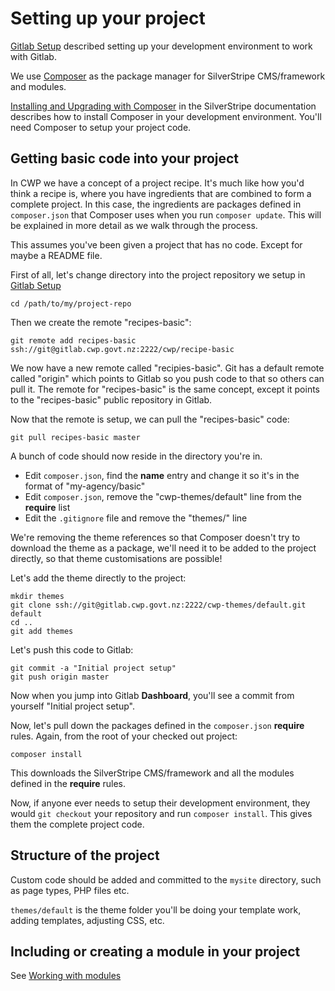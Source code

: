 # Setting up your project

[Gitlab Setup](../gitlab/gitlab-setup) described setting up your development environment to work with Gitlab.

We use [Composer](http://getcomposer.org) as the package manager for SilverStripe CMS/framework and modules.

[Installing and Upgrading with Composer](http://doc.silverstripe.org/framework/en/installation/composer) in the
SilverStripe documentation describes how to install Composer in your development environment. You'll need Composer
to setup your project code.

## Getting basic code into your project

In CWP we have a concept of a project recipe. It's much like how you'd think a recipe is, where you have ingredients
that are combined to form a complete project. In this case, the ingredients are packages defined in `composer.json`
that Composer uses when you run `composer update`. This will be explained in more detail as we walk through the process.

This assumes you've been given a project that has no code. Except for maybe a README file.

First of all, let's change directory into the project repository we setup in [Gitlab Setup](../gitlab/gitlab-setup)

	cd /path/to/my/project-repo

Then we create the remote "recipes-basic":

	git remote add recipes-basic ssh://git@gitlab.cwp.govt.nz:2222/cwp/recipe-basic

We now have a new remote called "recipies-basic". Git has a default remote called "origin" which points to Gitlab so
you push code to that so others can pull it. The remote for "recipes-basic" is the same concept, except it points to
the "recipes-basic" public repository in Gitlab.

Now that the remote is setup, we can pull the "recipes-basic" code:

	git pull recipes-basic master

A bunch of code should now reside in the directory you're in.

 * Edit `composer.json`, find the **name** entry and change it so it's in the format of "my-agency/basic"
 * Edit `composer.json`, remove the "cwp-themes/default" line from the **require** list
 * Edit the `.gitignore` file and remove the "themes/" line

We're removing the theme references so that Composer doesn't try to download the theme as a package, we'll need
it to be added to the project directly, so that theme customisations are possible!

Let's add the theme directly to the project:

	mkdir themes
	git clone ssh://git@gitlab.cwp.govt.nz:2222/cwp-themes/default.git default
	cd ..
	git add themes

Let's push this code to Gitlab:

	git commit -a "Initial project setup"
	git push origin master

Now when you jump into Gitlab **Dashboard**, you'll see a commit from yourself "Initial project setup".

Now, let's pull down the packages defined in the `composer.json` **require** rules.
Again, from the root of your checked out project:

	composer install

This downloads the SilverStripe CMS/framework and all the modules defined in the **require** rules.

Now, if anyone ever needs to setup their development environment, they would `git checkout` your repository and
run `composer install`. This gives them the complete project code.

## Structure of the project

Custom code should be added and committed to the `mysite` directory, such as page types, PHP files etc.

`themes/default` is the theme folder you'll be doing your template work, adding templates, adjusting CSS, etc.

## Including or creating a module in your project

See [Working with modules](../gitlab/working-with-modules)
